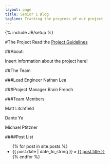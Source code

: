 ```yaml
---
layout: page
title: Senior 1 Blog
tagline: Tracking the progress of our project
---
```

{% include JB/setup %}

#The Project
Read the [Project Guidelines](http://ecen4013.okstate.edu/docs/project2/fa2015/Fall2015Blacksmith2.0Requirements.pdf)

##About:

Insert information about the project here!

##The Team

###Lead Engineer
Nathan Lea

###Project Manager
Brain French

###Team Members

Matt Litchfield

Dante Ye

Michael Ptitzner

####Post List

<ul class="posts">
  {% for post in site.posts %}
    <li><span>{{ post.date | date_to_string }}</span> &raquo; <a href="{{ BASE_PATH }}{{ post.url }}">{{ post.title }}</a></li>
  {% endfor %}
</ul>
